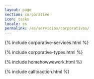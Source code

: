 ```yaml
---
layout: page
section: corporative
icon: tasks
locale: es
permalink: /es/servicios/corporativos/
---
```


{% include corporative-services.html %}

{% include corporative-types.html %}

{% include homehowwework.html %}

{% include calltoaction.html %}
